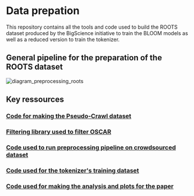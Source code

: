 # Data prepation

This repository contains all the tools and code used to build the ROOTS dataset produced by the BigScience initiative to train the BLOOM models as well as a reduced version to train the tokenizer.

## General pipeline for the preparation of the ROOTS dataset
![diagram_preprocessing_roots](https://user-images.githubusercontent.com/55560583/186378062-2c4691b1-67a8-4fd9-a7c4-a14a98cbc9d1.jpg)

## Key ressources
### [Code for making the Pseudo-Crawl dataset](sourcing/cc_pseudo_crawl)

### [Filtering library used to filter OSCAR](preprocessing/training/01b_oscar_cleaning_and_filtering)

### [Code used to run preprocessing pipeline on crowdsourced dataset](preprocessing/training/01a_catalogue_cleaning_and_filtering)

### [Code used for the tokenizer's training dataset](preprocessing/tokenizer)

### [Code used for making the analysis and plots for the paper](analysis)
